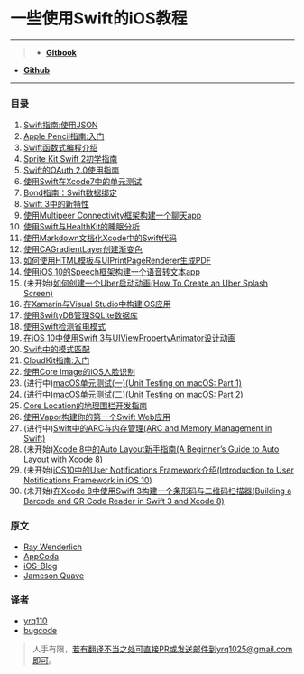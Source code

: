 # 一些使用Swift的iOS教程

***
> * [**Gitbook**](https://yrq110.gitbooks.io/some_ios_tutorials_with_swift/content/)
* [**Github**](https://github.com/yrq110/Some_IOS_Tutorials_With_Swift)

***

### 目录
1. [Swift指南:使用JSON](https://yrq110.gitbooks.io/some_ios_tutorials_with_swift/content/Swift%20Tutorial:%20Working%20with%20JSON.html)
2. [Apple Pencil指南:入门](https://yrq110.gitbooks.io/some_ios_tutorials_with_swift/content/Apple%20Pencil%20Tutorial:%20Getting%20Started.html)
3. [Swift函数式编程介绍](https://yrq110.gitbooks.io/some_ios_tutorials_with_swift/content/Introduction%20to%20Functional%20Programming%20in%20Swift.html)
4. [Sprite Kit Swift 2初学指南](https://yrq110.gitbooks.io/some_ios_tutorials_with_swift/content/Sprite%20Kit%20Swift%202%20Tutorial%20for%20Beginners.html)
5. [Swift的OAuth 2.0使用指南](https://yrq110.gitbooks.io/some_ios_tutorials_with_swift/content/OAuth%202.0%20with%20Swift%20Tutorial.html)
6. [使用Swift在Xcode7中的单元测试](https://yrq110.gitbooks.io/some_ios_tutorials_with_swift/content/Unit%20Testing%20in%20Xcode%207%20with%20Swift.html)
7. [Bond指南：Swift数据绑定](https://yrq110.gitbooks.io/some_ios_tutorials_with_swift/content/Bond%20Tutorial:%20Bindings%20in%20Swift.html)
8. [Swift 3中的新特性](https://yrq110.gitbooks.io/some_ios_tutorials_with_swift/content/What%E2%80%99s%20New%20in%20Swift%203.html)
9. [使用Multipeer Connectivity框架构建一个聊天app](https://yrq110.gitbooks.io/some_ios_tutorials_with_swift/content/Building%20a%20Chat%20App%20in%20Swift%20Using%20Multipeer%20Connectivity%20Framework.html)
10. [使用Swift与HealthKit的睡眠分析](https://yrq110.gitbooks.io/some_ios_tutorials_with_swift/content/Using%20Sleep%20Analysis%20in%20HealthKit%20with%20Swift.html)
11. [使用Markdown文档化Xcode中的Swift代码](https://yrq110.gitbooks.io/some_ios_tutorials_with_swift/content/Documenting%20Your%20Swift%20Code%20in%20Xcode%20Using%20Markdown.html)
12. [使用CAGradientLayer创建渐变色](https://yrq110.gitbooks.io/some_ios_tutorials_with_swift/content/Creating%20Gradient%20Colors%20Using%20CAGradientLayer.html)
13. [如何使用HTML模板与UIPrintPageRenderer生成PDF](https://yrq110.gitbooks.io/some_ios_tutorials_with_swift/content/How%20to%20Generate%20PDF%20using%20HTML%20Templates%20and%20UIPrintPageRenderer%20in%20iOS.html)
14. [使用iOS 10的Speech框架构建一个语音转文本app](https://yrq110.gitbooks.io/some_ios_tutorials_with_swift/content/Building%20a%20Speech-to-Text%20App%20Using%20Speech%20Framework%20in%20iOS%2010.html)
15. (未开始)[如何创建一个Uber启动动画(How To Create an Uber Splash Screen)](https://yrq110.gitbooks.io/some_ios_tutorials_with_swift/content/How%20To%20Create%20an%20Uber%20Splash%20Screen.html)
16. [在Xamarin与Visual Studio中构建iOS应用](https://yrq110.gitbooks.io/some_ios_tutorials_with_swift/content/Building%20iOS%20Apps%20with%20Xamarin%20and%20Visual%20Studio.html)
17. [使用SwiftyDB管理SQLite数据库](https://yrq110.gitbooks.io/some_ios_tutorials_with_swift/content/Managing%20SQLite%20Database%20with%20SwiftyDB.html)
18. [使用Swift检测省电模式](https://yrq110.gitbooks.io/some_ios_tutorials_with_swift/content/Detecting%20low%20Power%20Mode%20in%20Swift.html)
19. [在iOS 10中使用Swift 3与UIViewPropertyAnimator设计动画](https://yrq110.gitbooks.io/some_ios_tutorials_with_swift/content/Designing%20Animations%20with%20UIViewPropertyAnimator%20in%20iOS%2010%20and%20Swift%203.html)
20. [Swift中的模式匹配](https://yrq110.gitbooks.io/some_ios_tutorials_with_swift/content/Pattern%20Matching%20in%20Swift.html)
21. [CloudKit指南:入门](https://yrq110.gitbooks.io/some_ios_tutorials_with_swift/content/CloudKit%20Tutorial:%20Getting%20Started.html)
22. [使用Core Image的iOS人脸识别](https://yrq110.gitbooks.io/some_ios_tutorials_with_swift/content/Face%20Detection%20in%20iOS%20Using%20Core%20Image.html)
23. (进行中)[macOS单元测试(一)(Unit Testing on macOS: Part 1)](https://yrq110.gitbooks.io/some_ios_tutorials_with_swift/content/Unit%20Testing%20on%20macOS:%20Part%201.html)
24. (进行中)[macOS单元测试(二)(Unit Testing on macOS: Part 2)](https://yrq110.gitbooks.io/some_ios_tutorials_with_swift/content/Unit%20Testing%20on%20macOS:%20Part%202.html)
25. [Core Location的地理围栏开发指南](https://yrq110.gitbooks.io/some_ios_tutorials_with_swift/content/Geofencing%20Tutorial%20with%20Core%20Location.html)
26. [使用Vapor构建你的第一个Swift Web应用](https://yrq110.gitbooks.io/some_ios_tutorials_with_swift/content/Building%20Your%20First%20Web%20App%20in%20Swift%20Using%20Vapor.html)
27. (进行中)[Swift中的ARC与内存管理(ARC and Memory Management in Swift)](https://yrq110.gitbooks.io/some_ios_tutorials_with_swift/content/ARC%20and%20Memory%20Management%20in%20Swift.html)
28. (未开始)[Xcode 8中的Auto Layout新手指南(A Beginner’s Guide to Auto Layout with Xcode 8)](https://yrq110.gitbooks.io/some_ios_tutorials_with_swift/content/A%20Beginner%E2%80%99s%20Guide%20to%20Auto%20Layout%20with%20Xcode%208.html)
29. (未开始)[iOS10中的User Notifications Framework介绍(Introduction to User Notifications Framework in iOS 10)](https://yrq110.gitbooks.io/some_ios_tutorials_with_swift/content/Introduction%20to%20User%20Notifications%20Framework%20in%20iOS%2010.html)
30. (未开始)[在Xcode 8中使用Swift 3构建一个条形码与二维码扫描器(Building a Barcode and QR Code Reader in Swift 3 and Xcode 8)]()

### 原文
* [Ray Wenderlich](https://www.raywenderlich.com/)
* [AppCoda](http://www.appcoda.com/)
* [iOS-Blog](http://www.ios-blog.co.uk/)
* [Jameson Quave](http://jamesonquave.com/)

### 译者
* [yrq110](https://github.com/yrq110)
* [bugcode](https://github.com/bugcoding)

> 人手有限，若有翻译不当之处可直接PR或发送邮件到yrq1025@gmail.com即可。
